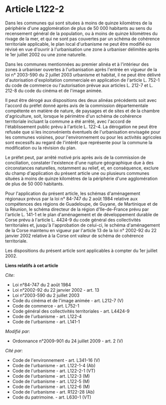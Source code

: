 # Article L122-2

Dans les communes qui sont situées à moins de quinze kilomètres de la périphérie d'une agglomération de plus de 50 000
habitants au sens du recensement général de la population, ou à moins de quinze kilomètres du rivage de la mer, et qui ne
sont pas couvertes par un schéma de cohérence territoriale applicable, le plan local d'urbanisme ne peut être modifié ou
révisé en vue d'ouvrir à l'urbanisation une zone à urbaniser délimitée après le 1er juillet 2002 ou une zone naturelle. 

Dans les communes mentionnées au premier alinéa et à l'intérieur des zones à urbaniser ouvertes à l'urbanisation après
l'entrée en vigueur de la loi n° 2003-590 du 2 juillet 2003 urbanisme et habitat, il ne peut être délivré d'autorisation
d'exploitation commerciale en application de l'article L. 752-1 du code de commerce ou l'autorisation prévue aux articles L.
212-7 et L. 212-8 du code du cinéma et de l'image animée. 

Il peut être dérogé aux dispositions des deux alinéas précédents soit avec l'accord du préfet donné après avis de la
commission départementale compétente en matière de nature, de paysages et de sites et de la chambre d'agriculture, soit,
lorsque le périmètre d'un schéma de cohérence territoriale incluant la commune a été arrêté, avec l'accord de l'établissement
public prévu à l'article L. 122-4. La dérogation ne peut être refusée que si les inconvénients éventuels de l'urbanisation
envisagée pour les communes voisines, pour l'environnement ou pour les activités agricoles sont excessifs au regard de
l'intérêt que représente pour la commune la modification ou la révision du plan. 

Le préfet peut, par arrêté motivé pris après avis de la commission de conciliation, constater l'existence d'une rupture
géographique due à des circonstances naturelles, notamment au relief, et, en conséquence, exclure du champ d'application du
présent article une ou plusieurs communes situées à moins de quinze kilomètres de la périphérie d'une agglomération de plus
de 50 000 habitants. 

Pour l'application du présent article, les schémas d'aménagement régionaux prévus par la loi n° 84-747 du 2 août 1984
relative aux compétences des régions de Guadeloupe, de Guyane, de Martinique et de la Réunion, le schéma directeur de la
région d'Ile-de-France prévu par l'article L. 141-1 et le plan d'aménagement et de développement durable de Corse prévu à
l'article L. 4424-9 du code général des collectivités territoriales et, jusqu'à l'approbation de celui-ci, le schéma
d'aménagement de la Corse maintenu en vigueur par l'article 13 de la loi n° 2002-92 du 22 janvier 2002 relative à la Corse
ont valeur de schéma de cohérence territoriale. 

Les dispositions du présent article sont applicables à compter du 1er juillet 2002.

**Liens relatifs à cet article**

_Cite_:

  - Loi n°84-747 du 2 août 1984
  - Loi n°2002-92 du 22 janvier 2002 - art. 13
  - Loi n°2003-590 du 2 juillet 2003
  - Code du cinéma et de l'image animée - art. L212-7 (V)
  - Code de commerce - art. L752-1
  - Code général des collectivités territoriales - art. L4424-9
  - Code de l'urbanisme - art. L122-4
  - Code de l'urbanisme - art. L141-1

_Modifié par_:

  - Ordonnance n°2009-901 du 24 juillet 2009 - art. 2 (V)

_Cité par_:

  - Code de l'environnement - art. L341-16 (V)
  - Code de l'urbanisme - art. L122-1-4 (Ab)
  - Code de l'urbanisme - art. L122-2-1 (VT)
  - Code de l'urbanisme - art. L122-3 (M)
  - Code de l'urbanisme - art. L122-5 (M)
  - Code de l'urbanisme - art. L122-6 (M)
  - Code de l'urbanisme - art. R122-28 (Ab)
  - Code du patrimoine. - art. L630-1 (VT)
